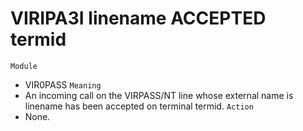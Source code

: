 # VIRIPA3I linename ACCEPTED termid
`Module`
- VIR0PASS
`Meaning`
- An incoming call on the VIRPASS/NT line whose external name is linename has been accepted on terminal termid.
`Action`
- None.
